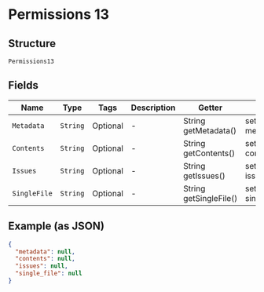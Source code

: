 
# Permissions 13

## Structure

`Permissions13`

## Fields

| Name | Type | Tags | Description | Getter | Setter |
|  --- | --- | --- | --- | --- | --- |
| `Metadata` | `String` | Optional | - | String getMetadata() | setMetadata(String metadata) |
| `Contents` | `String` | Optional | - | String getContents() | setContents(String contents) |
| `Issues` | `String` | Optional | - | String getIssues() | setIssues(String issues) |
| `SingleFile` | `String` | Optional | - | String getSingleFile() | setSingleFile(String singleFile) |

## Example (as JSON)

```json
{
  "metadata": null,
  "contents": null,
  "issues": null,
  "single_file": null
}
```

